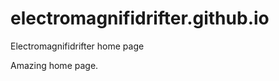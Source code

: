 # electromagnifidrifter.github.io
Electromagnifidrifter home page

Amazing home page.  

  
    
        
          
                    
                                        
                              
               
      
          
  
  
  
    

        
  

    
    
    

  
  



    
  

  

  
    
  
  


    
    





    
  

  
  
  

  
  


     









  









